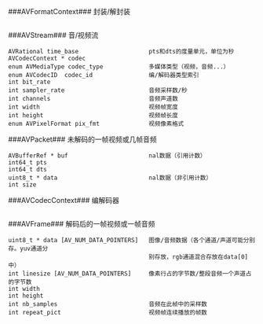 ###AVFormatContext###
封装/解封装
```
```
###AVStream###
音/视频流
```
AVRational time_base					pts和dts的度量单元，单位为秒
AVCodecContext * codec
enum AVMediaType codec_type				多媒体类型（视频，音频...）
enum AVCodecID 	codec_id				编/解码器类型索引
int bit_rate
int sampler_rate						音频采样数/秒
int channels							音频声道数
int width								视频帧宽度
int height								视频帧长度
enum AVPixelFormat pix_fmt				视频像素格式
```
###AVPacket###
未解码的一帧视频或几帧音频
```
AVBufferRef * buf						nal数据（引用计数）
int64_t pts
int64_t dts
uint8_t * data							nal数据（非引用计数）
int size
```
###AVCodecContext###
编解码器
```
```
###AVFrame###
解码后的一帧视频或一帧音频
```
uint8_t * data [AV_NUM_DATA_POINTERS]	图像/音频数据（各个通道/声道可能分别存。yuv通道分
										别存放，rgb通道混合存放在data[0]中）
int linesize [AV_NUM_DATA_POINTERS]		像素行占的字节数/整段音频一个声道占的字节数
int width
int height
int nb_samples							音频在此帧中的采样数
int repeat_pict							视频帧连续播放的帧数
```